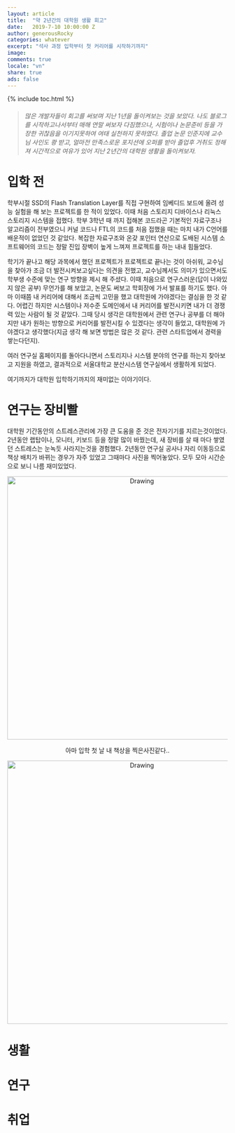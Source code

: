 ```yaml
---
layout: article
title:  "약 2년간의 대학원 생활 회고"
date:   2019-7-10 10:00:00 Z
author: generousRocky
categories: whatever
excerpt: "석사 과정 입학부터 첫 커리어를 시작하기까지"
image:
comments: true
locale: "vn"
share: true
ads: false
---
```


{% include toc.html %}

> ###### 많은 개발자들이 회고를 써보며 지난 1년을 돌이켜보는 것을 보았다. 나도 블로그를 시작하고나서부터 매해 연말 써보자 다짐했으나, 시험이나 논문준비 등을 가장한 귀찮음을 이기지못하여 여태 실천하지 못하였다. 졸업 논문 인준지에 교수님 사인도 쾅 받고, 얼마전 만족스로운 포지션에 오퍼를 받아 졸업후 거취도 정해져 시간적으로 여유가 있어 지난 2년간의 대학원 생활을 돌이켜보자.


# 입학 전
학부시절 SSD의 Flash Translation Layer를 직접 구현하여 임베디드 보드에 올려 성능 실험을 해 보는 프로젝트를 한 적이 있었다. 이때 처음 스토리지 디바이스나 리눅스 스토리지 시스템을 접했다. 학부 3학년 때 까지 접해본 코드라곤 기본적인 자료구조나 알고리즘이 전부였으니 커널 코드나 FTL의 코드를 처음 접했을 때는 마치 내가 C언어를 배운적이 없었던 것 같았다.
복잡한 자료구조와 온갖 포인터 연산으로 도배된 시스템 소프트웨어의 코드는 정말 진입 장벽이 높게 느껴져 프로젝트를 하는 내내 힘들었다.

학기가 끝나고 해당 과목에서 했던 프로젝트가 프로젝트로 끝나는 것이 아쉬워, 교수님을 찾아가 조금 더 발전시켜보고싶다는 의견을 전했고, 교수님께서도 의미가 있으면서도 학부생 수준에 맞는 연구 방향을 제시 해 주셨다.
이때 처음으로 연구스러운(답이 나와있지 않은 공부) 무언가를 해 보았고, 논문도 써보고 학회장에 가서 발표를 하기도 했다. 아마 이때쯤 내 커리어에 대해서 조금씩 고민을 했고 대학원에 가야겠다는 결심을 한 것 같다. 어렵긴 하지만 시스템이나 저수준 도메인에서 내 커리어를 발전시키면 내가 더 경쟁력 있는 사람이 될 것 같았다. 그때 당시 생각은 대학원에서 관련 연구나 공부를 더 해야지만 내가 원하는 방향으로 커리어를 발전시킬 수 있겠다는 생각이 들었고, 대학원에 가야겠다고 생각했다(지금 생각 해 보면 방법은 많은 것 같다. 관련 스타트업에서 경력을 쌓는다던지).

여러 연구실 홈페이지를 돌아다니면서 스토리지나 시스템 분야의 연구를 하는지 찾아보고 지원을 하였고, 결과적으로 서울대학교 분산시스템 연구실에서 생활하게 되었다.

여기까지가 대학원 입학하기까지의 재미없는 이야기이다.

# 연구는 장비빨

대학원 기간동안의 스트레스관리에 가장 큰 도움을 준 것은 전자기기를 지르는것이었다. 2년동안 랩탑이나, 모니터, 키보드 등을 정말 많이 바꿨는데, 새 장비를 살 때 마다 쌓였던 스트레스는 눈녹듯 사라지는것을 경험했다. 2년동안 연구실 공사나 자리 이동등으로 책상 배치가 바뀌는 경우가 자주 있었고 그때마다 사진을 찍어놓았다. 모두 모아 시간순으로 보니 나름 재미있었다.

<p style="text-align: center;">
  <img src="{{ site.url }}/images/retrospect/dev0.jpeg" alt="Drawing" style="width: 600px;"/>
</p>
<center>
아마 입학 첫 날 내 책상을 찍은사진같다..
</center>

<p style="text-align: center;">
  <img src="{{ site.url }}/images/retrospect/dev1.jpeg" alt="Drawing" style="width: 600px;"/>
</p>



# 생활

# 연구

# 취업





